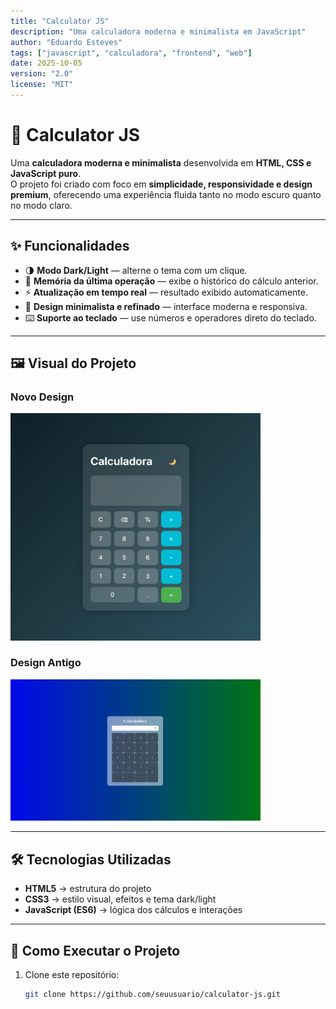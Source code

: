 ```yaml
---
title: "Calculator JS"
description: "Uma calculadora moderna e minimalista em JavaScript"
author: "Eduardo Esteves"
tags: ["javascript", "calculadora", "frontend", "web"]
date: 2025-10-05
version: "2.0"
license: "MIT"
---
```


# 🧮 Calculator JS

Uma **calculadora moderna e minimalista** desenvolvida em **HTML, CSS e JavaScript puro**.  
O projeto foi criado com foco em **simplicidade, responsividade e design premium**, oferecendo uma experiência fluida tanto no modo escuro quanto no modo claro.

---

## ✨ Funcionalidades

- 🌗 **Modo Dark/Light** — alterne o tema com um clique.  
- 🧠 **Memória da última operação** — exibe o histórico do cálculo anterior.  
- ⚡ **Atualização em tempo real** — resultado exibido automaticamente.  
- 💎 **Design minimalista e refinado** — interface moderna e responsiva.  
- ⌨️ **Suporte ao teclado** — use números e operadores direto do teclado.  

---

## 🖼️ Visual do Projeto

### Novo Design  
<img src="./image.png" alt="Imagem da nova calculadora" width="400"/>

### Design Antigo  
<img src="./old-design.png" alt="Imagem do design antigo" width="400"/>

---

## 🛠️ Tecnologias Utilizadas

- **HTML5** → estrutura do projeto  
- **CSS3** → estilo visual, efeitos e tema dark/light  
- **JavaScript (ES6)** → lógica dos cálculos e interações  

---

## 🚀 Como Executar o Projeto

1. Clone este repositório:
   ```bash
   git clone https://github.com/seuusuario/calculator-js.git
